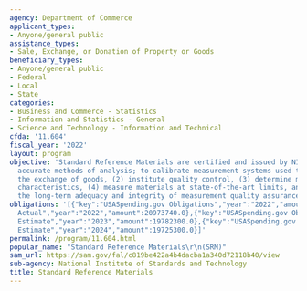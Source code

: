 ```yaml
---
agency: Department of Commerce
applicant_types:
- Anyone/general public
assistance_types:
- Sale, Exchange, or Donation of Property or Goods
beneficiary_types:
- Anyone/general public
- Federal
- Local
- State
categories:
- Business and Commerce - Statistics
- Information and Statistics - General
- Science and Technology - Information and Technical
cfda: '11.604'
fiscal_year: '2022'
layout: program
objective: 'Standard Reference Materials are certified and issued by NIST to develop
  accurate methods of analysis; to calibrate measurement systems used to: (1) facilitate
  the exchange of goods, (2) institute quality control, (3) determine material performance
  characteristics, (4) measure materials at state-of-the-art limits, and (5) assure
  the long-term adequacy and integrity of measurement quality assurance programs.'
obligations: '[{"key":"USASpending.gov Obligations","year":"2022","amount":0.0},{"key":"SAM.gov
  Actual","year":"2022","amount":20973740.0},{"key":"USASpending.gov Obligations","year":"2023","amount":0.0},{"key":"SAM.gov
  Estimate","year":"2023","amount":19782300.0},{"key":"USASpending.gov Obligations","year":"2024","amount":0.0},{"key":"SAM.gov
  Estimate","year":"2024","amount":19725300.0}]'
permalink: /program/11.604.html
popular_name: "Standard Reference Materials\r\n(SRM)"
sam_url: https://sam.gov/fal/c819be422a4b4dacba1a340d72118b40/view
sub-agency: National Institute of Standards and Technology
title: Standard Reference Materials
---
```

